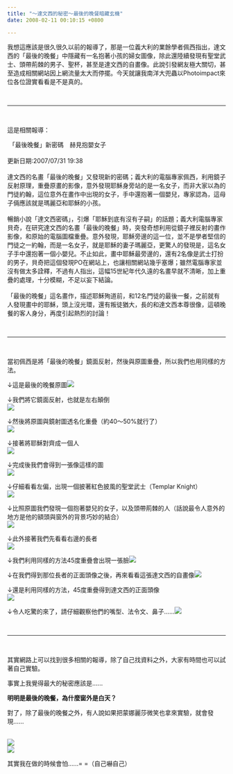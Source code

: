 ```yaml
---
title: "～達文西的秘密～最後的晚餐暗藏玄機"
date: 2008-02-11 00:10:15 +0800

---
```



我想這應該是很久很久以前的報導了，那是一位義大利的業餘學者佩西指出，達文西的「最後的晚餐」中隱藏有一名抱著小孩的婦女圖像，除此還陸續發現有聖堂武士、頭帶荊棘的男子、聖杯，甚至是達文西的自畫像。此說引發網友極大關切，甚至造成相關網站因上網流量太大而停擺。今天就讓我南洋大兜蟲以Photoimpact來位各位證實看看是不是真的。



 



---



 



這是相關報導：



 「最後晚餐」新密碼　赫見抱嬰女子<br /><br />更新日期:2007/07/31 19:38 <br /><br />達文西的名畫「最後的晚餐」又發現新的密碼；義大利的電腦專家佩西，利用鏡子反射原理，重疊原畫的影像，意外發現耶穌身旁站的是一名女子，而非大家以為的門徒約翰，這位意外在畫作中出現的女子，手中還抱著一個嬰兒，專家認為，這母子倆應該就是瑪麗亞和耶穌的小孩。<br /><br />暢銷小說「達文西密碼」，引爆「耶穌到底有沒有子嗣」的話題；義大利電腦專家貝奇，在研究達文西的名畫「最後的晚餐」時，突發奇想利用從鏡子裡反射的畫作影像，和原始的電腦圖檔重疊。意外發現，耶穌旁邊的這一位，並不是學者堅信的門徒之一約翰，而是一名女子，就是耶穌的妻子瑪麗亞，更驚人的發現是，這名女子手中還抱著一個小嬰兒。不止如此，畫中耶穌最旁邊的，還有2名像是武士打扮的男子，貝奇把這個發現PO在網站上，也讓相關網站幾乎塞爆；雖然電腦專家並沒有做太多詮釋，不過有人指出，這幅15世紀年代久遠的名畫早就不清晰，加上重疊的處理，十分模糊，不足以妄下結論。<br /><br />「最後的晚餐」這名畫作，描述耶穌殉道前，和12名門徒的最後一餐，之前就有人發現畫中的耶穌，頭上沒光環，還有叛徒猶大，長的和達文西本尊很像，這頓晚餐的客人身分，再度引起熱烈的討論！



 



---



 



當初佩西是將「最後的晚餐」鏡面反射，然後與原圖重疊，所以我們也用同樣的方法。



↓這是最後的晚餐原圖![](/images/slum-area/188_0.jpg)



↓我們將它鏡面反射，也就是左右顛倒<br />![](/images/slum-area/189_1.jpg)



↓然後將原圖與鏡射圖透名化重疊（約40～50%就行了）<br />![](/images/slum-area/190_2.jpg)



↓接著將耶穌對齊成一個人<br />![](/images/slum-area/191_3.jpg)



↓完成後我們會得到一張像這樣的圖<br />![](/images/slum-area/192_4.jpg)



↓仔細看看左偏，出現一個披著紅色披風的聖堂武士（Templar Knight）<br />![](/images/slum-area/193_5.jpg)



↓比照原圖我們發現一個抱著嬰兒的女子，以及頭帶荊棘的人（話說最令人意外的地方是他的額頭與窗外的背景巧妙的結合）<br />![](/images/slum-area/194_6.jpg)



↓此外接著我們先看看右邊的長者<br />![](/images/slum-area/195_7.jpg)



↓我們利用同樣的方法45度重疊會出現一張臉![](/images/slum-area/196_8.jpg) 



↓在我們得到那位長者的正面頭像之後，再來看看這張達文西的自畫像![](/images/slum-area/197_14.jpg)



↓還是利用同樣的方法，45度重疊得到達文西的正面頭像<br />![](/images/slum-area/198_15.jpg)



↓令人吃驚的來了，請仔細觀察他們的嘴型、法令文、鼻子......![](/images/slum-area/199_16.jpg)



&nbsp;



---



&nbsp;



其實網路上可以找到很多相關的報導，除了自己找資料之外，大家有時間也可以試著自己實驗。



事實上我覺得最大的秘密應該是......



**明明是最後的晚餐，為什麼窗外是白天？**



對了，除了最後的晚餐之外，有人說如果把蒙娜麗莎微笑也拿來實驗，就會發現...... 



<br />![](/images/slum-area/200_17.jpg)<br />![](/images/slum-area/201_18.jpg)



其實我在做的時候會怕......= =（自己嚇自己）<br /><br />


